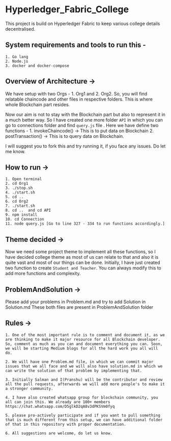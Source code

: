 # Hyperledger_Fabric_College
This project is build on Hyperledger Fabric to keep various college details decentralised.

## System requirements and tools to run this - 

```
1. Go lang
2. Node.js
3. docker and docker-compose
```

## Overview of Architecture ->
 We have setup with two Orgs - 1. Org1 and 2. Org2.
 So, you will find relatable chaincode and other files in respective folders. This is where whole Blockchain part resides.
 
 Now our aim is not to stay with the Blockchain part but also to represent it in a much better way. So I have created one more folder `API` in which you can go to connections folder and find `query.js` file . Here we have define two functions - 
      1. invokeChaincode()   -> This is to put data on Blockchain
      2. postTransaction()   -> This is to query data on Blockchain.
      
 I will suggest you to fork this and try running it, if you face any issues. Do let me know.
 
 ## How to run ->
 ```
 1. Open terminal
 2. cd Org1
 3. ./stop.sh
 4. ./start.sh
 5. cd ..
 6. cd Org2
 7. ./start.sh
 8. cd ..  and cd API
 9. npm install
 10. cd Connection
 11. node query.js [Go to line 327 - 334 to run functions accordingly.]
 ```
 
 ## Theme decided ->
 Now we need some project theme to implement all these functions, so I have decided college theme as most of us can relate to that and also it is quite vast and most of our things can be done.
Initially, I have just created two function to create `Student and Teacher`. You can always modify this to add more functions and complexity.

## ProblemAndSolution ->
Please add your problems in Problem.md and try to add Solution in Solution.md
These both files are present in ProblemAndSolution folder

## Rules ->
```
1. One of the most important rule is to comment and document it, as we are thinking to make it major resource for all Blockchain developer. So, comment as much as you can and document everything you can. Soon, we will be starting Medium blogs for all the hard work you all will do.

2. We will have one Problem.md file, in which we can commit major issues that we all face and we will also have solution.md in which we can write the solution of that problem by implementing that.

3. Initially Salman and I(Pranshu) will be the contributor and review all the pull requests, afterwards we will add more people's to make it a stronger community.

4. I have also created whatsapp group for blockchain community, you all can join this. We already are 100+ members
https://chat.whatsapp.com/D5glkD2qA8v3dPKSVm0fyq

5. please pro-actively participate and if you want to pull something that is much different from this setup, we can have additional folder of that in this repository with proper documentation.

6. All suggestions are welcome, do let us know.
```
